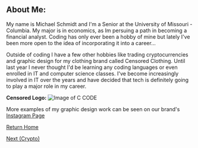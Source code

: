 
## About Me:

  My name is Michael Schmidt and I'm a Senior at the University of Missouri - Columbia. My major is in economics, as Im persuing a path in becoming a financial analyst. Coding has only ever been a hobby of mine but lately I've been more open to the idea of incorporating it into a career...
  
   Outside of coding I have a few other hobbies like trading cryptocurrencies and graphic design for my clothing brand called Censored Clothing. Until last year I never thought I'd be learning any coding languages or even enrolled in IT and computer science classes. I've become increasingly involved in IT over the years and have decided that tech is definitely going to play a major role in my career. 
  
**Censored Logo:**
![Image of C CODE](https://i.imgur.com/EmbTu0r.png)

More examples of my graphic design work can be seen on our brand's          
[Instagram Page](https://www.instagram.com/censorshipped/?hl=en)


[Return Home](README.md)     

[Next (Crypto)](Page3.md)       
    

